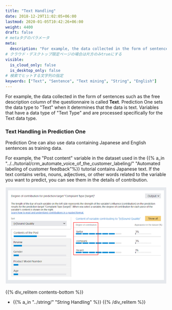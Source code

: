 ```yaml
---
title: "Text Handling"
date: 2018-12-29T11:02:05+06:00
lastmod: 2020-01-05T10:42:26+06:00
weight: 4400
draft: false
# metaタグのパラメータ
meta:
  description: "For example, the data collected in the form of sentences such as the free description column of the questionnaire is called Text. Prediction One sets the data type to \"Text\" when it determines that the data is text."
# クラウド・デスクトップ限定ページの場合は片方のみtrueにする
visible:
  is_cloud_only: false
  is_desktop_only: false
# 検索でヒットする文字列の指定
keywords: ["Text", "Sentence", "Text mining", "String", "English"]
---
```


For example, the data collected in the form of sentences such as the free description column of the questionnaire is called **Text**. Prediction One sets the data type to "Text" when it determines that the data is text. Variables that have a data type of "Text Type" and are processed specifically for the Text data type.

### Text Handling in Prediction One

Prediction One can also use data containing Japanese and English sentences as training data.

For example, the "Post content" variable in the dataset used in the {{% a_in "../../tutorial/crm_automate_voice_of_the_customer_labeling/" "Automated labeling of customer feedback"%}} tutorial contains Japanese text. If the text contains verbs, nouns, adjectives, or other words related to the variable you want to predict, you can see them in the details of contribution.

![](../img_en/t_slide34.png)

{{% div_relitem contents-bottom %}}

- {{% a_in "../string/" "String Handling" %}}
  {{% /div_relitem %}}
